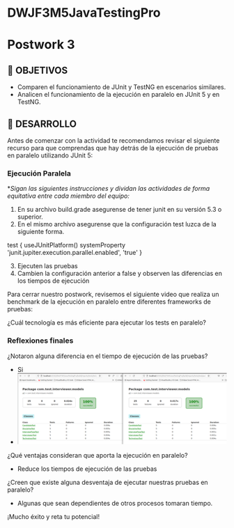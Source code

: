 # DWJF3M5JavaTestingPro

# Postwork 3

## 🎯 OBJETIVOS

- Comparen el funcionamiento de JUnit y TestNG en escenarios similares.
- Analicen el funcionamiento de la ejecución en paralelo en JUnit 5 y en TestNG.


## 🚀 DESARROLLO

Antes de comenzar con la actividad te recomendamos revisar el siguiente recurso para que comprendas que hay detrás de la ejecución de pruebas en paralelo utilizando JUnit 5:

### Ejecución Paralela

**Sigan las siguientes instrucciones y dividan las actividades de forma equitativa entre cada miembro del equipo:*

1. En su archivo build.grade asegurense de tener junit en su versión 5.3 o superior.
2. En el mismo archivo asegurense que la configuración test luzca de la siguiente forma.


test {
useJUnitPlatform()
systemProperty 'junit.jupiter.execution.parallel.enabled', 'true'
}


3. Ejecuten las pruebas
4. Cambien la configuración anterior a false y observen las diferencias en los tiempos de ejecución

Para cerrar nuestro postwork, revisemos el siguiente video que realiza un benchmark de la ejecución en paralelo entre diferentes frameworks de pruebas:

¿Cuál tecnología es más eficiente para ejecutar los tests en paralelo?


### Reflexiones finales

¿Notaron alguna diferencia en el tiempo de ejecución de las pruebas?
- Si
- ![Comparativa de Pruebas](./assets/PruebasParalelas.png)

¿Qué ventajas consideran que aporta la ejecución en paralelo?
- Reduce los tiempos de ejecución de las pruebas

¿Creen que existe alguna desventaja de ejecutar nuestras pruebas en paralelo?
- Algunas que sean dependientes de otros procesos tomaran tiempo.


¡Mucho éxito y reta tu potencial!
